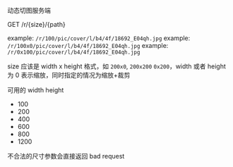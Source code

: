动态切图服务端

GET /r/{size}/{path}

example: `/r/100/pic/cover/l/b4/4f/18692_E04qh.jpg`
example: `/r/100x0/pic/cover/l/b4/4f/18692_E04qh.jpg`
example: `/r/0x100/pic/cover/l/b4/4f/18692_E04qh.jpg`

size 应该是 width x height 格式，如 `200x0`, `200x200` `0x200`，width 或者 height 为 0 表示缩放，同时指定的情况为缩放+裁剪

可用的 width height

- 100
- 200
- 400
- 600
- 800
- 1200

不合法的尺寸参数会直接返回 bad request
